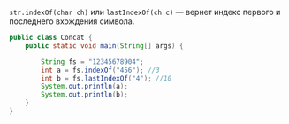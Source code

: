 <code>str.indexOf(char ch)</code> или <code>lastIndexOf(ch c)</code> — вернет индекс первого и последнего вхождения символа.

```java
public class Concat {
    public static void main(String[] args) {

        String fs = "12345678904";
        int a = fs.indexOf("456"); //3
        int b = fs.lastIndexOf("4"); //10
        System.out.println(a);
        System.out.println(b);
    }
}
```